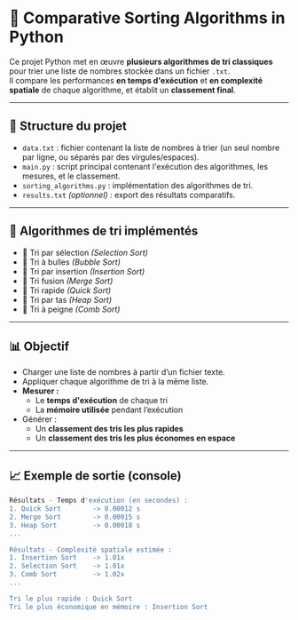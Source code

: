 # 🔢 Comparative Sorting Algorithms in Python

Ce projet Python met en œuvre **plusieurs algorithmes de tri classiques** pour trier une liste de nombres stockée dans un fichier `.txt`.  
Il compare les performances **en temps d'exécution** et **en complexité spatiale** de chaque algorithme, et établit un **classement final**.

---

## 📂 Structure du projet

- `data.txt` : fichier contenant la liste de nombres à trier (un seul nombre par ligne, ou séparés par des virgules/espaces).
- `main.py` : script principal contenant l'exécution des algorithmes, les mesures, et le classement.
- `sorting_algorithms.py` : implémentation des algorithmes de tri.
- `results.txt` *(optionnel)* : export des résultats comparatifs.

---

## 🚀 Algorithmes de tri implémentés

- 🔹 Tri par sélection *(Selection Sort)*
- 🔸 Tri à bulles *(Bubble Sort)*
- 🔹 Tri par insertion *(Insertion Sort)*
- 🔸 Tri fusion *(Merge Sort)*
- 🔹 Tri rapide *(Quick Sort)*
- 🔸 Tri par tas *(Heap Sort)*
- 🔹 Tri à peigne *(Comb Sort)*

---

## 📊 Objectif

- Charger une liste de nombres à partir d’un fichier texte.
- Appliquer chaque algorithme de tri à la même liste.
- **Mesurer :**
  - Le **temps d'exécution** de chaque tri
  - La **mémoire utilisée** pendant l’exécution
- Générer :
  - Un **classement des tris les plus rapides**
  - Un **classement des tris les plus économes en espace**

---

## 📈 Exemple de sortie (console)

```bash
Résultats - Temps d'exécution (en secondes) :
1. Quick Sort        -> 0.00012 s
2. Merge Sort        -> 0.00015 s
3. Heap Sort         -> 0.00018 s
...

Résultats - Complexité spatiale estimée :
1. Insertion Sort    -> 1.01x
2. Selection Sort    -> 1.01x
3. Comb Sort         -> 1.02x
...

Tri le plus rapide : Quick Sort
Tri le plus économique en mémoire : Insertion Sort
